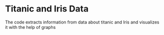 # Titanic and Iris Data
 The code extracts information from data about titanic and Iris and visualizes it with the help of graphs
